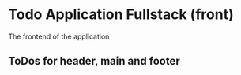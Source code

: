 # Todo Application Fullstack (front)
The frontend of the application
## ToDos for header, main and footer